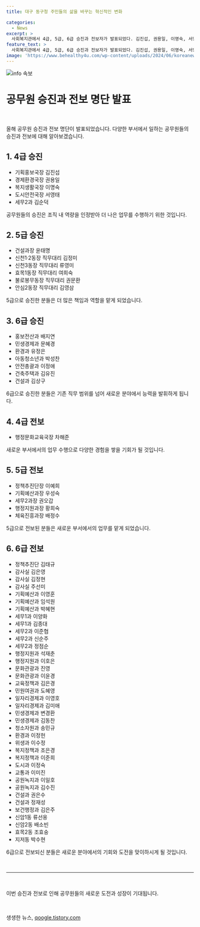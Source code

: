 ```yaml
---
title: 대구 동구청 주민들의 삶을 바꾸는 혁신적인 변화

categories:
  - News
excerpt: >
  사회복지관에서 4급, 5급, 6급 승진과 전보자가 발표되었다. 김진섭, 권용일, 이명숙, 서영태 등이 4급 승진을 이뤘으며, 윤태명, 김정미, 류영미, 여희숙 등이 5급 승진했다. 또한 홍보전산과의 배지연, 민생경제과의 문혜경 등이 6급 승진을 했다. 또한 차해준 등 4급 전보, 이예희 등 5급 전보, 그리고 김태규 등 6급 전보도 발표되었다.
feature_text: >
  사회복지관에서 4급, 5급, 6급 승진과 전보자가 발표되었다. 김진섭, 권용일, 이명숙, 서영태 등이 4급 승진을 이뤘으며, 윤태명, 김정미, 류영미, 여희숙 등이 5급 승진했다. 또한 홍보전산과의 배지연, 민생경제과의 문혜경 등이 6급 승진을 했다. 또한 차해준 등 4급 전보, 이예희 등 5급 전보, 그리고 김태규 등 6급 전보도 발표되었다.
image: 'https://www.behealthy4u.com/wp-content/uploads/2024/06/koreanews.jpg'
---
```


<p><img src="https://www.behealthy4u.com/wp-content/uploads/2024/06/koreanews.jpg" alt="info 속보" /></p>

<h1 data-ke-size="size26"><b>공무원 승진과 전보 명단 발표</b></h1>

<p data-ke-size="size16">&nbsp;</p>

<p data-ke-size="size16">올해 공무원 승진과 전보 명단이 발표되었습니다. 다양한 부서에서 일하는 공무원들의 승진과 전보에 대해 알아보겠습니다.</p>

<h2 data-ke-size="size26">1. 4급 승진</h2>

<ul>
<li>기획홍보국장 김진섭</li>
<li>경제환경국장 권용일</li>
<li>복지생활국장 이명숙</li>
<li>도시안전국장 서영태</li>
<li>세무2과 김순덕</li>
</ul>

<p data-ke-size="size16">공무원들의 승진은 조직 내 역량을 인정받아 더 나은 업무를 수행하기 위한 것입니다.</p>

<h2 data-ke-size="size26">2. 5급 승진</h2>

<ul>
<li>건설과장 윤태명</li>
<li>신천1·2동장 직무대리 김정미</li>
<li>신천3동장 직무대리 류영미</li>
<li>효목1동장 직무대리 여희숙</li>
<li>불로봉무동장 직무대리 권문환</li>
<li>안심2동장 직무대리 김영삼</li>
</ul>

<p data-ke-size="size16">5급으로 승진한 분들은 더 많은 책임과 역할을 맡게 되었습니다.</p>

<h2 data-ke-size="size26">3. 6급 승진</h2>

<ul>
<li>홍보전산과 배지연</li>
<li>민생경제과 문혜경</li>
<li>환경과 유정은</li>
<li>아동청소년과 박성찬</li>
<li>안전총괄과 이정애</li>
<li>건축주택과 김유진</li>
<li>건설과 김상구</li>
</ul>

<p data-ke-size="size16">6급으로 승진한 분들은 기존 직무 범위를 넘어 새로운 분야에서 능력을 발휘하게 됩니다.</p>

<h2 data-ke-size="size26">4. 4급 전보</h2>

<ul>
<li>행정문화교육국장 차해준</li>
</ul>

<p data-ke-size="size16">새로운 부서에서의 업무 수행으로 다양한 경험을 쌓을 기회가 될 것입니다.</p>

<h2 data-ke-size="size26">5. 5급 전보</h2>

<ul>
<li>정책추진단장 이예희</li>
<li>기획예산과장 우성숙</li>
<li>세무2과장 권오갑</li>
<li>행정지원과장 황희숙</li>
<li>체육진흥과장 배정수</li>
<!-- 중요한 내용: 5급 전보의 명단이 비어있는것을 확인해주세요. -->
</ul>

<p data-ke-size="size16">5급으로 전보된 분들은 새로운 부서에서의 업무를 맡게 되었습니다.</p>

<h2 data-ke-size="size26">6. 6급 전보</h2>

<ul>
<li>정책추진단 김태규</li>
<li>감사실 김은영</li>
<li>감사실 김정현</li>
<li>감사실 주선미</li>
<li>기획예산과 이영훈</li>
<li>기획예산과 임석원</li>
<li>기획예산과 박혜현</li>
<li>세무1과 이양화</li>
<li>세무1과 김종대</li>
<li>세무2과 이준협</li>
<li>세무2과 신순주</li>
<li>세무2과 정점순</li>
<li>행정지원과 석재춘</li>
<li>행정지원과 이호은</li>
<li>문화관광과 진영</li>
<li>문화관광과 이윤경</li>
<li>교육정책과 김은경</li>
<li>민원여권과 도혜영</li>
<li>일자리경제과 이영호</li>
<li>일자리경제과 김미애</li>
<li>민생경제과 변경환</li>
<li>민생경제과 김동찬</li>
<li>청소자원과 송민규</li>
<li>환경과 이정헌</li>
<li>위생과 이수정</li>
<li>복지정책과 조은경</li>
<li>복지정책과 이준희</li>
<li>도시과 이정숙</li>
<li>교통과 이미진</li>
<li>공원녹지과 이일호</li>
<li>공원녹지과 김수진</li>
<li>건설과 권은수</li>
<li>건설과 정재성</li>
<li>보건행정과 김은주</li>
<li>신암1동 류선옹</li>
<li>신암2동 배소빈</li>
<li>효목2동 조효숭</li>
<li>지저동 박수현</li>
<!-- 중요한 내용: 6급 전보된 분들의 명단이 상당히 길다는 점을 강조해주세요. -->
</ul>

<p data-ke-size="size16">6급으로 전보되신 분들은 새로운 분야에서의 기회와 도전을 맞이하시게 될 것입니다.</p>

<p data-ke-size="size16">&nbsp;</p>

<hr>

<p data-ke-size="size16">&nbsp;</p>

<p data-ke-size="size16">이번 승진과 전보로 인해 공무원들의 새로운 도전과 성장이 기대됩니다.</p>

<p data-ke-size="size16">&nbsp;</p>
생생한 뉴스, <a href="https://qoogle.tistory.com" rel="dofollow">qoogle.tistory.com</a>


